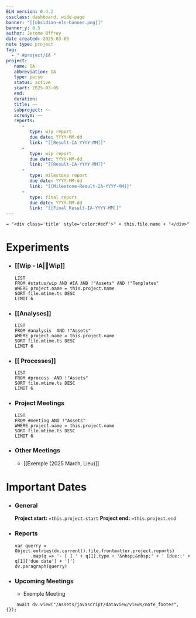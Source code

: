 ```yaml
---
ELN version: 0.4.2
cssclass: dashboard, wide-page
banner: "[[obsidian-eln-banner.png]]"
banner_y: 0.5
author: Jerome Offroy
date created: 2025-03-05
note type: project
tag:
  - " #project/IA "
project:
   name: IA
   abbreviation: IA
   type: perso
   status: active
   start: 2025-03-05
   end:
   duration:
   title: ~~
   subproject: ~~
   acronym: ~~
   reports:
      -
         type: wip report
         due date: YYYY-MM-dd
         link: "[[Result-IA-YYYY-MM]]"
      -
         type: wip report
         due date: YYYY-MM-dd
         link: "[[Result-IA-YYYY-MM]]"
      -
         type: milestone report
         due date: YYYY-MM-dd
         link: "[[Milestone-Result-IA-YYYY-MM]]"
      -
         type: final report
         due date: YYYY-MM-dd
         link: "[[Final Result-IA-YYYY-MM]]"
---
```


`= "<div class='title' style='color:#edf'>" + this.file.name + "</div>"`

# Experiments

- ### [[Wip - IA|🚧Wip]]
  ```dataview
  LIST
  FROM #status/wip AND #IA AND !"Assets" AND !"Templates"
  WHERE project.name = this.project.name
  SORT file.mtime.ts DESC
  LIMIT 6
  ```

- ### [[Analyses]]
  ```dataview
  LIST
  FROM #analysis  AND !"Assets"
  WHERE project.name = this.project.name
  SORT file.mtime.ts DESC
  LIMIT 6
  ```

- ### [[ Processes]]
  ```dataview
  LIST
  FROM #process  AND !"Assets"
  SORT file.mtime.ts DESC
  LIMIT 6
  ```

- ### Project Meetings
  ```dataview
  LIST
  FROM #meeting AND !"Assets"
  WHERE project.name = this.project.name
  SORT file.mtime.ts DESC
  LIMIT 6
  ```

- ### Other Meetings
	- [[Exemple (2025 March, Lieu)]]


# Important Dates

- ### General
	**Project start:** `=this.project.start`
	**Project end:** `=this.project.end`

- ### Reports
  ```dataviewjs
  var querry = Object.entries(dv.current().file.frontmatter.project.reports)
        .map(q => '- [ ] ' + q[1].type + '&nbsp;&nbsp;' + ' [due::' + q[1]['due date'] + ']')
  dv.paragraph(querry)
  ```

- ### Upcoming Meetings
	- <date> Exemple Meeting

```dataviewjs
    await dv.view("/Assets/javascript/dataview/views/note_footer", {});
```
